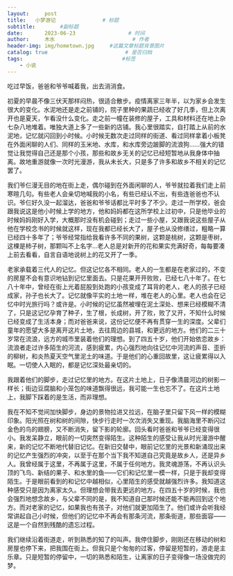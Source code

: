 ```yaml
---
layout:     post                       
title:   小梦游记               # 标题
subtitle:        #副标题
date:       2023-06-23                 # 时间
author:     木水                         # 作者
header-img: img/hometown.jpg     #这篇文章标题背景图片
catalog: true                         # 是否归档
tags:                                #标签
    - 小说
---
```

吃过早饭，爸爸和爷爷喊着我，出去消消食。

初夏的早晨不像三伏天那样闷热，很适合散步。疫情离家三年半，以为家乡会发生很大的变化。水泥地还是走之前铺的，院子里种的果蔬已经收了好几季，但上次离开也是夏天，乍看没什么变化。走之前一幢在装修的屋子，工具和材料还在地上杂七杂八地堆着。唯独大道上多了一些新的店铺。我心里很踏实，自打踏上从前的水泥地，记忆就闪回到小时候。小时候无数次走过同样的街道、看过同样拿着小板凳在外面闲聊的人们、同样的玉米地、水库，和水库旁边跛脚的流浪狗……强大的错觉让我觉得自己还是那个小孩，那些和故乡无关的记忆已经短暂地从我身体中抽离。故地重游就像一次时光漫游，我从未长大，只是多了许多和故乡不相关的记忆罢了。

我们爷仨漫无目的地在街上走，偶尔碰到在外面闲聊的人，爷爷就拉着我们走上前寒暄几句。有些老人会亲切地喊我的小名，有些已经认不出，有些连爸爸也不认识。爷仨好久没一起溜达，爸爸和爷爷话都比平时多了不少。走过一所学校，爸会跟我说这是他小时候上学的地方，他和妈妈都在这所学校上过初中，只是他毕业的时候妈妈刚好入学，大概那时没有机会碰到；走过一些小屋，又跟我说这些屋子从他在学校念书的时候就这样，现在我都已经长大了，屋子也从没修缮过，粗略一算已经四十多年了；爷爷经常指给我看许多不同的果树，这颗是桃树，这颗是枣树，这棵是柿子树，那颗叫不上名字…老人总是对新开的花和果实充满好奇，每每要凑上前去看看，自言自语地说树上的花又开了一季。

老家承载着三代人的记忆。但这记忆各不相同。老人的一生都是在老家过的，不变的房屋不会有意识地钻到记忆里面去。只是花果开开败败，已经七八十年了。在七八十年中，曾经在街上光着屁股到处跑的小孩变成了耳背的老人，老人的孩子已经成家，孙子也长大了。记忆就像平实的土地一样，堆在老人的心里。老人也会在记忆中时光旅行吗？或许是。小时候的记忆虽然被埋在泥土深处、想来已经模糊不清了，只是这记忆孕育了种子，生了根，长成树，开了败，败了又开，不知什么时候已经变成了生活本身；而对爸爸来说，这份记忆便不再有贯穿一生的深度。父辈们童年的愿望大多是离开这片土地，去往周边的县城，和更远的地方。他们的二三十岁常在流浪，远方的城市里装着他们的理想。到了四五十岁，他们开始依恋故乡：流浪者走过许多陌生的河流，感到疲累，内心强烈地向往记忆中河流的声音、歪折的柳树，和炎热夏天空气里泥土的味道。于是他们的心重回故里，这让疲累得以入眠。一切使人入眠的，都是记忆深处最亲切的。

我跟着他们的脚步，走过记忆里的地方。在这片土地上，日子像清晨河边的树影一样长；街边豆腐脑和小笼包的味道飘得很远，我可能一生也忘不了。在这片土地上，我脚下踩着的是生活，而非理想。

我在不知不觉间加快脚步，身边的景物拉进又拉远，在脑子里只留下风一样的模糊印象。阳光照在树和树的间隙，快步行走时一次次消失又重现。我脑海里不断闪过金色的鸟的翅膀，又不断消失，留下影的轮廓。回头看时爸爸和爷爷已经变得很小。我发呆静立，眼前的一切突然变得陌生。这种陌生的感受让我从时光漫游中醒来，新的记忆不断地代替旧记忆。在新旧交替中，眼前记忆里的光景和新涌现出来的记忆产生强烈的冲突，以至于在那个当下我不知道自己究竟是故乡人，还是异乡人。我曾经属于这里，不再属于这里，不属于任何地方。我灵魂游荡，不再认识头顶的飞鸟、新结的果子、和水里的鱼——它们和记忆里一模一样，只是于我却变得陌生。于是眼前看到的和记忆中越相似，心里陌生的感受就越强烈许多。我知道这种感受只是因为离家太久。但理想会带我去更远的地方。在四五十岁的时候，我也会强烈地想念故乡，与父辈不同的是，我不知道自己那时候还能不能再回到这个地方。而对老家的记忆，如果我也有孩子，对他们就更加陌生了。他们或许会听我经常讲起自己小时候，但他们的记忆中不再会有那条河流，那条街道，那些面容——这是一个自然到残酷的遗忘过程。

我们继续沿着街道走，听到熟悉的知了的叫声。我停住脚步，刚刚还在移动的树和房屋也停下来，把我围在街上。但我只是个匆匆的过客，停留是短暂的，游走是主乐章。只是短暂的停留中，一切的熟悉和陌生，让离家的日子变得像一场没做完的梦。
